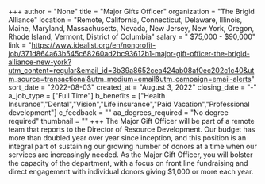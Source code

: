 +++
author = "None"
title = "Major Gifts Officer"
organization = "The Brigid Alliance"
location = "Remote, California, Connecticut, Delaware, Illinois, Maine, Maryland, Massachusetts, Nevada, New Jersey, New York, Oregon, Rhode Island, Vermont, District of Columbia"
salary = " $75,000 - $90,000"
link = "https://www.idealist.org/en/nonprofit-job/371d864a63b545c68260ad2bc93612b1-major-gift-officer-the-brigid-alliance-new-york?utm_content=regular&email_id=3b39a8652cea424ab08af0ec202c1c40&utm_source=transactional&utm_medium=email&utm_campaign=email-alerts"
sort_date = "2022-08-03"
created_at = "August 3, 2022"
closing_date = "-"
a_job_type = ["Full Time"]
b_benefits = ["Health Insurance","Dental","Vision","Life insurance","Paid Vacation","Professional development"]
c_feedback = ""
aa_degrees_required = "No degree required"
thumbnail = ""
+++
The Major Gift Officer will be part of a remote team that reports to the Director of Resource Development. Our budget has more than doubled year over year since inception, and this position is an integral part of sustaining our growing number of donors at a time when our services are increasingly needed. As the Major Gift Officer, you will bolster the capacity of the department, with a focus on front line fundraising and direct engagement with individual donors giving $1,000 or more each year. 